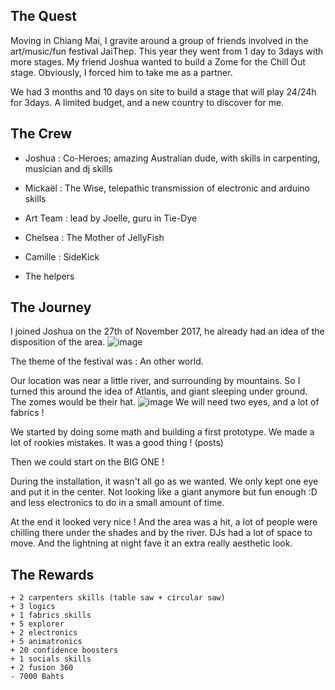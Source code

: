 ## The Quest 

Moving in Chiang Mai, I gravite around a group of friends involved in the art/music/fun festival JaiThep. This year they went from 1 day to 3days with more stages. My friend Joshua wanted to build a Zome for the Chill Out stage. Obviously, I forced him to take me as a partner. 

We had 3 months and 10 days on site to build a stage that will play 24/24h for 3days. A limited budget, and a new country to discover for me.

## The Crew

- Joshua : Co-Heroes; amazing Australian dude, with skills in carpenting, musician and dj skills

- Mickaël : The Wise, telepathic transmission of electronic and arduino skills
- Art Team : lead by Joelle, guru in Tie-Dye
- Chelsea : The Mother of JellyFish
- Camille : SideKick
- The helpers

## The Journey

I joined Joshua on the 27th of November 2017, he already had an idea of the disposition of the area.
![image](https://user-images.githubusercontent.com/25099826/34670740-3aa856f2-f4aa-11e7-9066-e03c92103ecc.png)

The theme of the festival was : An other world.

Our location was near a little river, and surrounding by mountains. So I turned this around the idea of Atlantis, and giant sleeping under ground. The zomes would be their hat. 
![image](https://user-images.githubusercontent.com/25099826/34670677-e63bdf44-f4a9-11e7-8631-25b7295d018e.png)
We will need two eyes, and a lot of fabrics !


We started by doing some math and building a first prototype. We made a lot of rookies mistakes. It was a good thing ! (posts)


Then we could start on the BIG ONE !

During the installation, it wasn't all go as we wanted. We only kept one eye and put it in the center. Not looking like a giant anymore but fun enough :D and less electronics to do in a small amount of time.

At the end it looked very nice ! And the area was a hit, a lot of people were chilling there under the shades and by the river. DJs had a lot of space to move. And the lightning at night fave it an extra really aesthetic look.





## The Rewards

```
+ 2 carpenters skills (table saw + circular saw)
+ 3 logics
+ 1 fabrics skills
+ 5 explorer
+ 2 electronics
+ 5 animatronics
+ 20 confidence boosters
+ 1 socials skills
+ 2 fusion 360
- 7000 Bahts
```

